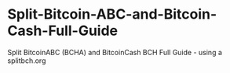 # Split-Bitcoin-ABC-and-Bitcoin-Cash-Full-Guide
Split BitcoinABC (BCHA) and BitcoinCash BCH Full Guide - using a splitbch.org 
